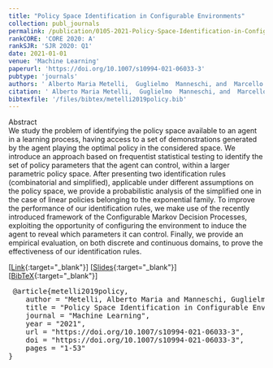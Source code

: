 ```yaml
---
title: "Policy Space Identification in Configurable Environments"
collection: publ_journals
permalink: /publication/0105-2021-Policy-Space-Identification-in-Configurable-Environments
rankCORE: 'CORE 2020: A'
rankSJR: 'SJR 2020: Q1'
date: 2021-01-01
venue: 'Machine Learning'
paperurl: 'https://doi.org/10.1007/s10994-021-06033-3'
pubtype: 'journals'
authors: ' Alberto Maria Metelli,  Guglielmo  Manneschi, and  Marcello  Restelli'
citation: ' Alberto Maria Metelli,  Guglielmo  Manneschi, and  Marcello  Restelli&quot;Policy Space Identification in Configurable Environments.&quot; Machine Learning, 2021'
bibtexfile: '/files/bibtex/metelli2019policy.bib'
---
```

Abstract
 <br> We study the problem of identifying the policy space available to an agent in a learning process, having access to a set of demonstrations generated by the agent playing the optimal policy in the considered space. We introduce an approach based on frequentist statistical testing to identify the set of policy parameters that the agent can control, within a larger parametric policy space. After presenting two identification rules (combinatorial and simplified), applicable under different assumptions on the policy space, we provide a probabilistic analysis of the simplified one in the case of linear policies belonging to the exponential family. To improve the performance of our identification rules, we make use of the recently introduced framework of the Configurable Markov Decision Processes, exploiting the opportunity of configuring the environment to induce the agent to reveal which parameters it can control. Finally, we provide an empirical evaluation, on both discrete and continuous domains, to prove the effectiveness of our identification rules. <br> 

 [[Link](https://doi.org/10.1007/s10994-021-06033-3){:target="_blank"}] [[Slides](https://albertometelli.github.io/files/slides_ecml2021.pdf){:target="_blank"}] [[BibTeX](/files/bibtex/metelli2019policy.bib){:target="_blank"}] 
<pre> @article{metelli2019policy,
    author = "Metelli, Alberto Maria and Manneschi, Guglielmo and Restelli, Marcello",
    title = "Policy Space Identification in Configurable Environments",
    journal = "Machine Learning",
    year = "2021",
    url = "https://doi.org/10.1007/s10994-021-06033-3",
    doi = "https://doi.org/10.1007/s10994-021-06033-3",
    pages = "1-53"
} </pre>
